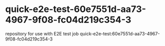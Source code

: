 # quick-e2e-test-60e7551d-aa73-4967-9f08-fc04d219c354-3
repository for use with E2E test job quick-e2e-test:60e7551d-aa73-4967-9f08-fc04d219c354-3
